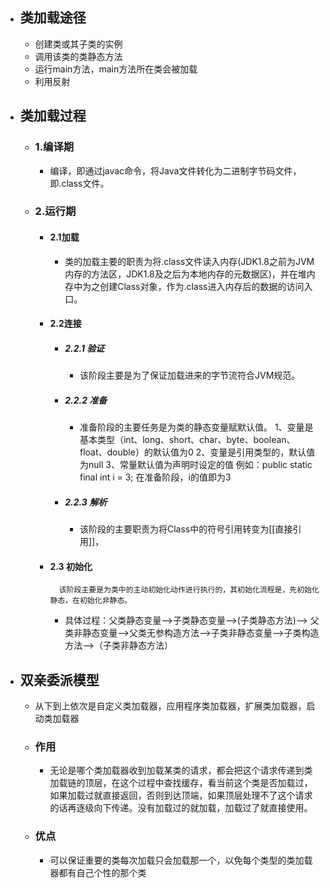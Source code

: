 - ## 类加载途径
	- 创建类或其子类的实例
	- 调用该类的类静态方法
	- 运行main方法，main方法所在类会被加载
	- 利用反射
- ## 类加载过程
	- ### 1.编译期
		- 编译，即通过javac命令，将Java文件转化为二进制字节码文件，即.class文件。
	- ### 2.运行期
		- #### 2.1加载
			- 类的加载主要的职责为将.class文件读入内存(JDK1.8之前为JVM内存的方法区，JDK1.8及之后为本地内存的元数据区)，并在堆内存中为之创建Class对象，作为.class进入内存后的数据的访问入口。
		- #### 2.2连接
			- ##### 2.2.1 验证
				- 该阶段主要是为了保证加载进来的字节流符合JVM规范。
			- ##### 2.2.2 准备
				- 准备阶段的主要任务是为类的静态变量赋默认值。
				  1、变量是基本类型（int、long、short、char、byte、boolean、float、double）的默认值为0
				  2、变量是引用类型的，默认值为null
				  3、常量默认值为声明时设定的值
				  例如：public static final int i = 3; 在准备阶段，i的值即为3
			- ##### 2.2.3 解析
				- 该阶段的主要职责为将Class中的符号引用转变为[[直接引用]]，
		- #### 2.3 初始化
		        该阶段主要是为类中的主动初始化动作进行执行的，其初始化流程是，先初始化静态，在初始化非静态。
			- 具体过程：父类静态变量-->子类静态变量-->(子类静态方法)-->   父类非静态变量-->父类无参构造方法-->子类非静态变量-->子类构造方法-->（子类非静态方法）
- ## 双亲委派模型
	- 从下到上依次是自定义类加载器，应用程序类加载器，扩展类加载器，启动类加载器
	- ### 作用
		- 无论是哪个类加载器收到加载某类的请求，都会把这个请求传递到类加载链的顶层，在这个过程中查找缓存，看当前这个类是否加载过，如果加载过就直接返回，否则到达顶端，如果顶层处理不了这个请求的话再逐级向下传递。没有加载过的就加载，加载过了就直接使用。
	- ### 优点
		- 可以保证重要的类每次加载只会加载那一个，以免每个类型的类加载器都有自己个性的那个类